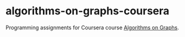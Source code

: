 # algorithms-on-graphs-coursera
Programming assignments for Coursera course [Algorithms on Graphs](https://www.coursera.org/learn/algorithms-on-graphs).
